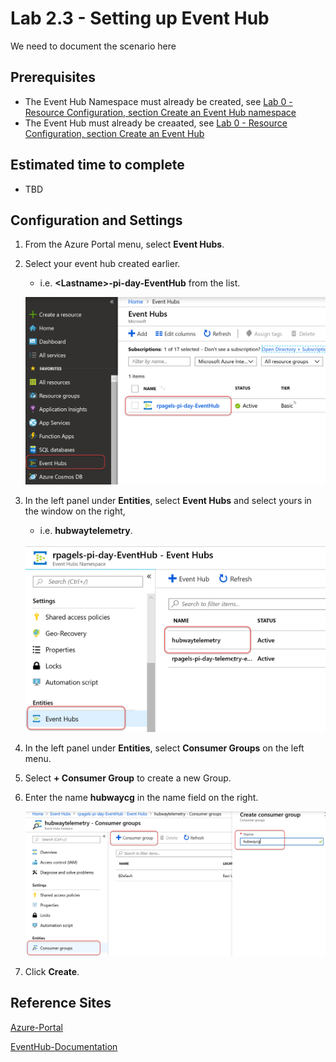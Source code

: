 # Lab 2.3 - Setting up Event Hub
We need to document the scenario here

## Prerequisites
- The Event Hub Namespace must already be created, see [Lab 0 - Resource Configuration, section Create an Event Hub namespace](https://github.com/Azure/IoT-Pi-Day/tree/master/Lab%200%20-%20Resource%20Configuration#create-an-event-hub-namespace)
- The Event Hub must already be creaated, see [Lab 0 - Resource Configuration, section Create an Event Hub](https://github.com/Azure/IoT-Pi-Day/tree/master/Lab%200%20-%20Resource%20Configuration#create-an-event-hub-namespace)

## Estimated time to complete
- TBD

## Configuration and Settings

1. From the Azure Portal menu, select **Event Hubs**.
1. Select your event hub created earlier.
    - i.e. **<**Lastname**>-pi-day-EventHub** from the list.

    ![Image](/images/lab-2.2-image1.png)

3. In the left panel under **Entities**, select **Event Hubs** and select yours in the window on the right,
    - i.e. **hubwaytelemetry**.

    ![Image](/images/lab-2.2-image2.png)

4. In the left panel under **Entities**, select **Consumer Groups** on the left menu.
5. Select **+ Consumer Group** to create a new Group.
6. Enter the name **hubwaycg** in the name field on the right.

    ![Image](/images/lab-2.2-image3.png)

7. Click **Create**.

## Reference Sites

[Azure-Portal](https://portal.azure.com/)

[EventHub-Documentation](https://docs.microsoft.com/en-us/azure/event-hubs/)
